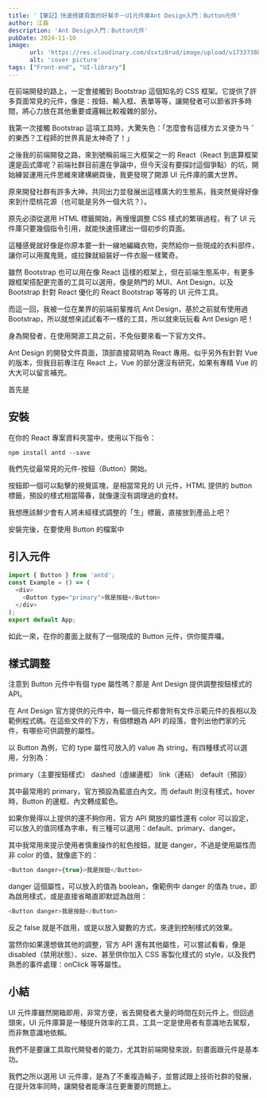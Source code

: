 ```yaml
---
title: '【筆記】快速搭建頁面的好幫手－UI元件庫Ant Design入門：Button元件'
author: 江森
description: 'Ant Design入門：Button元件'
pubDate: 2024-11-10
image:
      url: 'https://res.cloudinary.com/dsxtz8rud/image/upload/v1733738839/get-start-ui-library-with-ant-design_wgzsio.webp'
      alt: 'cover picture'
tags: ["Front-end", "UI-library"]
---
```


在前端開發的路上，一定會接觸到 Bootstrap 這個知名的 CSS 框架。它提供了許多頁面常見的元件，像是：按鈕、輸入框、表單等等，讓開發者可以節省許多時間，將心力放在其他重要或邏輯比較複雜的部分。

我第一次接觸 Bootstrap 這項工具時，大驚失色：「怎麼會有這樣方ㄊㄡ便ㄌㄢ ˇ 的東西？工程師的世界真是太神奇了！」

之後我的前端開發之路，來到號稱前端三大框架之一的 React（React 到底算框架還是函式庫呢？前端社群目前還在爭論中，但今天沒有要探討這個爭點）的坑，開始練習運用元件思維來建構網頁後，我更發現了開源 UI 元件庫的廣大世界。

原來開發社群有許多大神，共同出力並發展出這樣廣大的生態系，我突然覺得好像來到什麼桃花源（也可能是另外一個大坑？）。

原先必須從選用 HTML 標籤開始，再慢慢調整 CSS 樣式的繁瑣過程，有了 UI 元件庫只要幾個指令引用，就能快速搭建出一個初步的頁面。

這種感覺就好像是你原本要一針一線地編織衣物，突然給你一些現成的衣料部件，讓你可以用魔鬼氈，或拉鍊就組裝好一件衣服一樣驚奇。

雖然 Bootstrap 也可以用在像 React 這樣的框架上，但在前端生態系中，有更多跟框架搭配更完善的工具可以選用，像是熱門的 MUI、Ant Design，以及 Bootstrap 針對 React 優化的 React Bootstrap 等等的 UI 元件工具。

而這一回，我被一位在業界的前端前輩推坑 Ant Design，基於之前就有使用過 Bootstrap，所以就想來試試看不一樣的工具，所以就來玩玩看 Ant Design 吧！

身為開發者，在使用開源工具之前，不免俗要來看一下官方文件。

Ant Design 的開發文件頁面，頂部直接寫明為 React 專用。似乎另外有針對 Vue 的版本，但我目前專注在 React 上，Vue 的部分還沒有研究，如果有專精 Vue 的大大可以留言補充。

首先是

## 安裝

在你的 React 專案資料夾當中，使用以下指令：

`npm install antd --save`

我們先從最常見的元件-按鈕（Button）開始。

按鈕即一個可以點擊的視覺區塊，是相當常見的 UI 元件，HTML 提供的 button 標籤，預設的樣式相當陽春，就像還沒有調理過的食材。

我想應該鮮少會有人將未經樣式調整的「生」標籤，直接放到產品上吧？

安裝完後，在要使用 Button 的檔案中

## 引入元件

```JavaScript
import { Button } from 'antd';
const Example = () => (
  <div>
    <Button type="primary">我是按鈕</Button>
  </div>
);
export default App;
```

如此一來，在你的畫面上就有了一個現成的 Button 元件，供你擺弄囉。

## 樣式調整

注意到 Button 元件中有個 type 屬性嗎？那是 Ant Design 提供調整按鈕樣式的 API。

在 Ant Design 官方提供的元件中，每一個元件都會附有文件示範元件的長相以及範例程式碼。在這些文件的下方，有個標題為 API 的段落，會列出他們家的元件，有哪些可供調整的屬性。

以 Button 為例，它的 type 屬性可放入的 value 為 string，有四種樣式可以選用，分別為：

primary（主要按鈕樣式）
dashed（虛線邊框）
link（連結）
default（預設）

其中最常用的 primary，官方預設為藍底白內文。而 default 則沒有樣式，hover 時，Button 的邊框、內文轉成藍色。

如果你覺得以上提供的還不夠你用，官方 API 開放的屬性還有 color 可以設定，可以放入的值同樣為字串，有三種可以選用：default、primary、danger。

其中我常用來提示使用者慎重操作的紅色按鈕，就是 danger，不過是使用屬性而非 color 的值，就像底下的：

```JavaScript
<Button danger={true}>我是按鈕</Button>
```

danger 這個屬性，可以放入的值為 boolean，像範例中 danger 的值為 true，即為啟用樣式，或是直接省略直即默認為啟用：

```JavaScript
<Button danger>我是按鈕</Button>
```

反之 false 就是不啟用，或是以放入變數的方式，來達到控制樣式的效果。

當然你如果還想做其他的調整，官方 API 還有其他屬性，可以嘗試看看，像是 disabled（禁用狀態）、size、甚至供你加入 CSS 客製化樣式的 style，以及我們熟悉的事件處理：onClick 等等屬性。

## 小結

UI 元件庫雖然開箱即用，非常方便，省去開發者大量的時間在刻元件上。但回過頭來，UI 元件庫算是一種提升效率的工具，工具一定是使用者有意識地去駕馭，而非無意識地依賴。

我們不是要讓工具取代開發者的能力，尤其對前端開發來說，刻畫面跟元件是基本功。

我們之所以選用 UI 元件庫，是為了不重複造輪子，並嘗試跟上技術社群的發展，在提升效率同時，讓開發者能專注在更重要的問題上。

